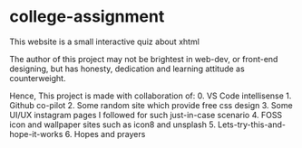 # college-assignment
This website is a small interactive quiz about xhtml


The author of this project may not be brightest in web-dev, or front-end designing,
but has honesty, dedication and learning attitude as counterweight.


Hence, This project is made with collaboration of:
	0. VS Code intellisense
	1. Github co-pilot
	2. Some random site which provide free css design
	3. Some UI/UX instagram pages I followed for such just-in-case scenario
	4. FOSS icon and wallpaper sites such as icon8 and unsplash
	5. Lets-try-this-and-hope-it-works
	6. Hopes and prayers

